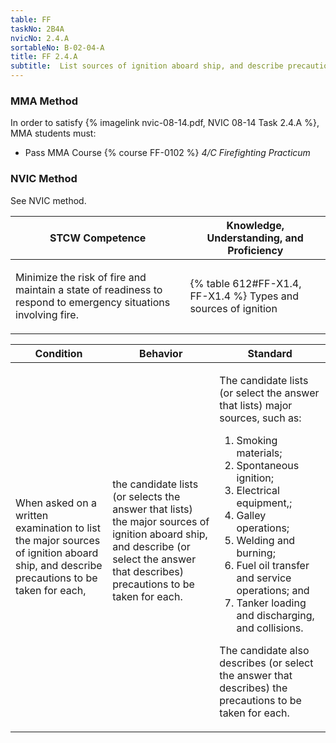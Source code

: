 ```yaml
---
table: FF
taskNo: 2B4A
nvicNo: 2.4.A 
sortableNo: B-02-04-A
title: FF 2.4.A 
subtitle:  List sources of ignition aboard ship, and describe precautions to take for each
---
```



### MMA Method

In order to satisfy  {% imagelink nvic-08-14.pdf, NVIC 08-14 Task 2.4.A %}, MMA students must:

* Pass MMA Course {% course FF-0102 %}  *4/C Firefighting Practicum*


### NVIC Method

<a onclick="togglevisibility('nvic_methods')" >See NVIC method.</a>

<div id='nvic_methods' class='hide'>

<table>
<thead>
<tr>
<th class='forty'> STCW Competence </th>
<th class='sixty'> Knowledge, Understanding, and Proficiency </th>
</tr>
</thead>




<tbody>
<tr><td markdown='1'>

Minimize the risk of fire and maintain a state of readiness to respond to emergency situations involving fire.

</td><td markdown='1'>

{% table 612#FF-X1.4, FF-X1.4 %} Types and sources of ignition

</td></tr>


</tbody>
</table>


<table>
<thead>
<tr><th class='twenty'>  Condition </th><th class='twenty'> Behavior </th><th  class='sixty'>Standard </th></tr>
</thead>
<tbody >



<tr><td markdown='1'>

When asked on a written examination to list the major sources of ignition aboard ship, and describe precautions to be taken for each,

</td><td markdown='1'>

the candidate lists (or selects the answer that lists) the major sources of ignition aboard ship, and describe (or select the answer that describes) precautions to be taken for each.

<br>

<div class="tooltip" markdown='1'>



</div>


</td><td markdown='1'>

The candidate lists (or select the answer that lists) major sources, such as:
 
1. Smoking materials; 
2. Spontaneous ignition; 
3. Electrical equipment,; 
4. Galley operations; 
5. Welding and burning; 
6. Fuel oil transfer and service operations; and 
7. Tanker loading and discharging, and collisions.

The candidate also describes (or select the answer that describes) the precautions to be taken for each.

</td></tr>
</tbody>
</table>
</div>
